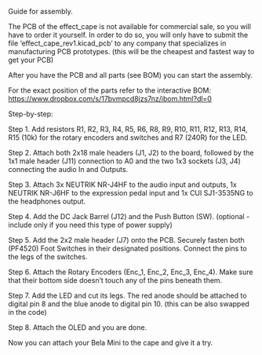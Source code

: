 Guide for assembly.


The PCB of the effect_cape is not available for commercial sale, so you will have to order it yourself. In order to do so, you will only have to submit the file ‘effect_cape_rev1.kicad_pcb’ to any company that specializes in manufacturing PCB prototypes. (this will be the cheapest and fastest way to get your PCB)


After you have the PCB and all parts (see BOM) you can start the assembly.

For the exact  position of the parts refer to the interactive BOM: https://www.dropbox.com/s/17bvmpcd8jzs7nz/ibom.html?dl=0


Step-by-step:

Step 1. Add resistors R1, R2, R3, R4, R5, R6, R8, R9, R10, R11, R12, R13, R14, R15 (10k) for the rotary encoders and switches and R7 (240R) for the LED.

Step 2. Attach both 2x18 male headers (J1, J2) to the board, followed by the 1x1 male header (J11) connection to A0 and the two 1x3 sockets (J3, J4) connecting the audio In and Outputs.

Step 3. Attach 3x NEUTRIK NR-J4HF to the audio input and outputs, 1x NEUTRIK NR-J6HF to the expression pedal input and 1x CUI SJ1-3535NG to the headphones output.

Step 4. Add the DC Jack Barrel (J12) and the Push Button (SW). (optional - include only if you need this type of power supply)

Step 5. Add the 2x2 male header (J7) onto the PCB. Securely fasten both (PF4520) Foot Switches in their designated positions. Connect the pins to the legs of the switches.

Step 6. Attach the Rotary Encoders (Enc_1, Enc_2, Enc_3, Enc_4). Make sure that their bottom side doesn’t touch any of the pins beneath them.

Step 7. Add the LED and cut its legs. The red anode should be attached to digital pin 8 and the blue anode to digital pin 10. (this can be also swapped in the code)

Step 8. Attach the OLED and you are done.

Now you can attach your Bela Mini to the cape and give it a try.
